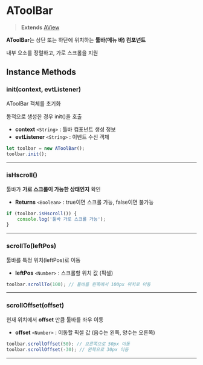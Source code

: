 # AToolBar
> **Extends** [AView](https://wikidocs.net/275135)

**AToolBar**는 상단 또는 하단에 위치하는 **툴바(메뉴 바) 컴포넌트**

내부 요소를 정렬하고, 가로 스크롤을 지원



## Instance Methods

### init(context, evtListener)

AToolBar 객체를 초기화 

동적으로 생성한 경우 init()을 호출

-   **context** `<String>` : 툴바 컴포넌트 생성 정보
-   **evtListener** `<String>` : 이벤트 수신 객체

```js
let toolbar = new AToolBar();
toolbar.init();
```

---

### isHscroll()


툴바가 **가로 스크롤이 가능한 상태인지** 확인

-   **Returns** `<Boolean>` : true이면 스크롤 가능, false이면 불가능

```js
if (toolbar.isHscroll()) {
    console.log('툴바 가로 스크롤 가능');
}
```

---

### scrollTo(leftPos)

툴바를 특정 위치(leftPos)로 이동

-   **leftPos** `<Number>` : 스크롤할 위치 값 (픽셀)

```js
toolbar.scrollTo(100); // 툴바를 왼쪽에서 100px 위치로 이동
```

---

### scrollOffset(offset)


현재 위치에서 **offset** 만큼 툴바를 좌우 이동

-   **offset** `<Number>` : 이동할 픽셀 값 (음수는 왼쪽, 양수는 오른쪽)

```js
toolbar.scrollOffset(50); // 오른쪽으로 50px 이동
toolbar.scrollOffset(-30); // 왼쪽으로 30px 이동
```

---